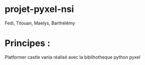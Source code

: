 # projet-pyxel-nsi
Fedi, Titouan, Maelys, Barthélémy

# Principes :
Platformer castle vania réalisé avec la biblihotheque python pyxel
